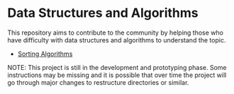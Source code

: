 # Data Structures and Algorithms
This repository aims to contribute to the community by helping those who have difficulty with data structures and algorithms to understand the topic.

- [Sorting Algorithms](https://github.com/Daniel3dartist/Data_Structures_and_Algorithms/blob/main/Sorting_algorithms/README.md)

NOTE: This project is still in the development and prototyping phase. Some instructions may be missing and it is possible that over time the project will go through major changes to restructure directories or similar.
